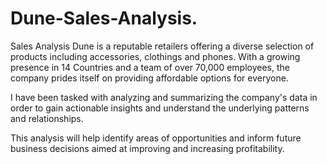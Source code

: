 # Dune-Sales-Analysis.

Sales Analysis
Dune is a reputable retailers offering a diverse selection of products including accessories, clothings and phones. With a growing presence in 14 Countries and a team of over 70,000 employees, the company prides itself on providing affordable options for everyone.

I have been tasked with analyzing and summarizing the company's data in order to gain actionable insights and understand the underlying patterns and relationships.

This analysis will help identify areas of opportunities and inform future business decisions aimed at improving and increasing profitability.

